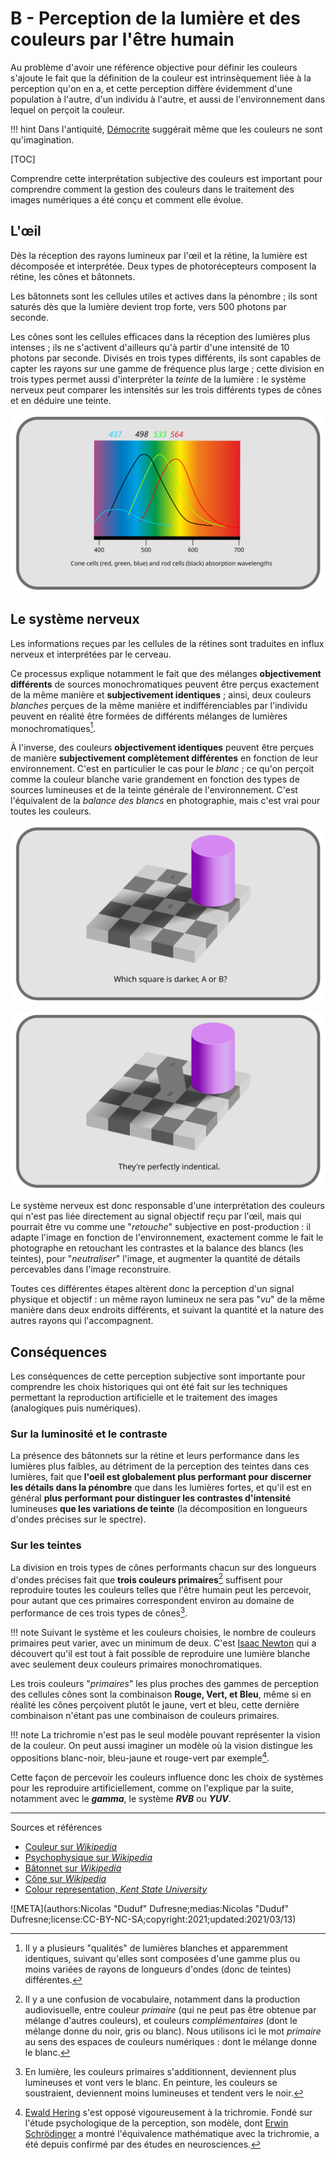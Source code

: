 # B - Perception de la lumière et des couleurs par l'être humain

Au problème d'avoir une référence objective pour définir les couleurs s'ajoute le fait que la définition de la couleur est intrinsèquement liée à la perception qu'on en a, et cette perception diffère évidemment d'une population à l'autre, d'un individu à l'autre, et aussi de l'environnement dans lequel on perçoit la couleur.

!!! hint
    Dans l'antiquité, [Démocrite](https://fr.wikipedia.org/wiki/D%C3%A9mocrite) suggérait même que les couleurs ne sont qu'imagination.

[TOC]

Comprendre cette interprétation subjective des couleurs est important pour comprendre comment la gestion des couleurs dans le traitement des images numériques a été conçu et comment elle évolue.

## L'œil

Dès la réception des rayons lumineux par l'œil et la rétine, la lumière est décomposée et interprétée. Deux types de photorécepteurs composent la rétine, les cônes et bâtonnets.

Les bâtonnets sont les cellules utiles et actives dans la pénombre ; ils sont saturés dès que la lumière devient trop forte, vers 500 photons par seconde.

Les cônes sont les cellules efficaces dans la réception des lumières plus intenses ; ils ne s'activent d'ailleurs qu'à partir d'une intensité de 10 photons par seconde. Divisés en trois types différents, ils sont capables de capter les rayons sur une gamme de fréquence plus large ; cette division en trois types permet aussi d'interpréter la *teinte* de la lumière : le système nerveux peut comparer les intensités sur les trois différents types de cônes et en déduire une teinte.

![](img/retina-absorption.svg)

## Le système nerveux

Les informations reçues par les cellules de la rétines sont traduites en influx nerveux et interprétées par le cerveau.

Ce processus explique notamment le fait que des mélanges **objectivement différents** de sources monochromatiques peuvent être perçus exactement de la même manière et **subjectivement identiques** ; ainsi, deux couleurs *blanches* perçues de la même manière et indifférenciables par l'individu peuvent en réalité être formées de différents mélanges de lumières monochromatiques[^1].

À l'inverse, des couleurs **objectivement identiques** peuvent être perçues de manière **subjectivement complètement différentes** en fonction de leur environnement. C'est en particulier le cas pour le *blanc* ; ce qu'on perçoit comme la couleur blanche varie grandement en fonction des types de sources lumineuses et de la teinte générale de l'environnement. C'est l'équivalent de la *balance des blancs* en photographie, mais c'est vrai pour toutes les couleurs.

![](img/grey-illusion-1.svg)

![](img/grey-illusion-2.svg)

Le système nerveux est donc responsable d'une interprétation des couleurs qui n'est pas liée directement au signal objectif reçu par l'œil, mais qui pourrait être vu comme une "*retouche*" subjective en post-production : il adapte l'image en fonction de l'environnement, exactement comme le fait le photographe en retouchant les contrastes et la balance des blancs (les teintes), pour "*neutraliser*" l'image, et augmenter la quantité de détails percevables dans l'image reconstruire.

Toutes ces différentes étapes altèrent donc la perception d'un signal physique et objectif : un même rayon lumineux ne sera pas "*vu*" de la même manière dans deux endroits différents, et suivant la quantité et la nature des autres rayons qui l'accompagnent.

## Conséquences

Les conséquences de cette perception subjective sont importante pour comprendre les choix historiques qui ont été fait sur les techniques permettant la reproduction artificielle et le traitement des images (analogiques puis numériques).

### Sur la luminosité et le contraste

La présence des bâtonnets sur la rétine et leurs performance dans les lumières plus faibles, au détriment de la perception des teintes dans ces lumières, fait que **l'oeil est globalement plus performant pour discerner les détails dans la pénombre** que dans les lumières fortes, et qu'il est en général **plus performant pour distinguer les contrastes d'intensité** lumineuses **que les variations de teinte** (la décomposition en longueurs d'ondes précises sur le spectre).

### Sur les teintes

La division en trois types de cônes performants chacun sur des longueurs d'ondes précises fait que **trois couleurs primaires**[^2] suffisent pour reproduire toutes les couleurs telles que l'être humain peut les percevoir, pour autant que ces primaires correspondent environ au domaine de performance de ces trois types de cônes[^3].

!!! note
    Suivant le système et les couleurs choisies, le nombre de couleurs primaires peut varier, avec un minimum de deux. C'est [Isaac Newton](https://fr.wikipedia.org/wiki/Isaac_Newton) qui a découvert qu'il est tout à fait possible de reproduire une lumière blanche avec seulement deux couleurs primaires monochromatiques.

Les trois couleurs "*primaires*" les plus proches des gammes de perception des cellules cônes sont la combinaison **Rouge, Vert, et Bleu**, même si en réalité les cônes perçoivent plutôt le jaune, vert et bleu, cette dernière combinaison n'étant pas une combinaison de couleurs primaires.

!!! note
    La trichromie n'est pas le seul modèle pouvant représenter la vision de la couleur. On peut aussi imaginer un modèle où la vision distingue les oppositions blanc-noir, bleu-jaune et rouge-vert par exemple[^4].

Cette façon de percevoir les couleurs influence donc les choix de systèmes pour les reproduire artificiellement, comme on l'explique par la suite, notamment avec le ***gamma***, le système ***RVB*** ou ***YUV***.

----
Sources et références

- [Couleur sur *Wikipedia*](https://fr.wikipedia.org/wiki/Couleur)
- [Psychophysique sur *Wikipedia*](https://fr.wikipedia.org/wiki/Psychophysique)
- [Bâtonnet sur *Wikipedia*](https://fr.wikipedia.org/wiki/B%C3%A2tonnet)
- [Cône sur *Wikipedia*](https://fr.wikipedia.org/wiki/C%C3%B4ne_(photor%C3%A9cepteur))
- [Colour representation, *Kent State University*](http://www.cs.kent.edu/~farrell/cg00/lectures/color/colour.html)

![META](authors:Nicolas "Duduf" Dufresne;medias:Nicolas "Duduf" Dufresne;license:CC-BY-NC-SA;copyright:2021;updated:2021/03/13)

[^1]:
    Il y a plusieurs "qualités" de lumières blanches et apparemment identiques, suivant qu'elles sont composées d'une gamme plus ou moins variées de rayons de longueurs d'ondes (donc de teintes) différentes.
[^2]:
    Il y a une confusion de vocabulaire, notamment dans la production audiovisuelle, entre couleur *primaire* (qui ne peut pas être obtenue par mélange d'autres couleurs), et couleurs *complémentaires* (dont le mélange donne du noir, gris ou blanc). Nous utilisons ici le mot *primaire* au sens des espaces de couleurs numériques : dont le mélange donne le blanc.
[^3]:
    En lumière, les couleurs primaires s'additionnent, deviennent plus lumineuses et vont vers le blanc. En peinture, les couleurs se soustraient, deviennent moins lumineuses et tendent vers le noir.
[^4]:
    [Ewald Hering](https://fr.wikipedia.org/wiki/Ewald_Hering) s'est opposé vigoureusement à la trichromie. Fondé sur l'étude psychologique de la perception, son modèle, dont [Erwin Schrödinger](https://fr.wikipedia.org/wiki/Erwin_Schr%C3%B6dinger) a montré l'équivalence mathématique avec la trichromie, a été depuis confirmé par des études en neurosciences. 